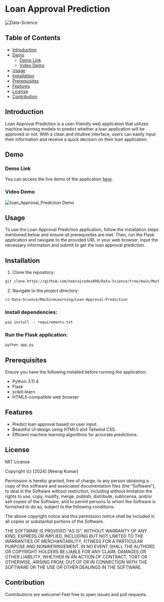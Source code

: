 # Loan Approval Prediction

![Data-Science](https://socialify.git.ci/neerajcodes888/Data-Science/image?description=1&descriptionEditable=Welcome%20to%20Loan%20Approval%20Prediction%2C%20a%20web%20application%20designed%20to%20%20%20%20%20%20predict%20loan%20approvals%20using%20machine%20learning%20algorithms.%20&language=1&name=1&owner=1&pattern=Solid&theme=Dark)

## Table of Contents

- [Introduction](#introduction)
- [Demo](#demo)
  - [Demo Link](#demo-link)
  - [Video Demo](#video-demo)
- [Usage](#usage)
- [Installation](#installation)
- [Prerequisites](#prerequisites)
- [Features](#features)
- [License](#license)
- [Contribution](#contribution)

## Introduction

Loan Approval Prediction is a user-friendly web application that utilizes machine learning models to predict whether a loan application will be approved or not. With a clean and intuitive interface, users can easily input their information and receive a quick decision on their loan application.

## Demo




### Demo Link

You can access the live demo of the application [here](https://loan-approval-prediction-b5l5.onrender.com/).

### Video Demo

![loan_Approval_Prediction Demo](https://github.com/neerajcodes888/Data-Science/assets/98253646/eb190e5d-4c7f-402d-bac1-9766e022df29)

## Usage

To use the Loan Approval Prediction application, follow the installation steps mentioned below and ensure all prerequisites are met. Then, run the Flask application and navigate to the provided URL in your web browser. Input the necessary information and submit to get the loan approval prediction.

## Installation

1. Clone the repository:

```bash
git clone https://github.com/neerajcodes888/Data-Science/tree/main/Machine%20Learning/Loan%20Approval%20Prediction
```

2. Navigate to the project directory:

```bash
cd Data-Science/MachineLearning/Loan-Approval-Prediction

```
### Install dependencies:
```bash
pip install -r requirements.txt
```

### Run the Flask application:
```bash
python app.py
```

## Prerequisites

Ensure you have the following installed before running the application:

- Python 3.11.4
- Flask
- scikit-learn
- HTML5-compatible web browser

## Features

- Predict loan approval based on user input.
- Beautiful UI design using HTML5 and Tailwind CSS.
- Efficient machine learning algorithms for accurate predictions.

## License

MIT License

Copyright (c) [2024] [Neeraj Kumar]

Permission is hereby granted, free of charge, to any person obtaining a copy of this software and associated documentation files (the "Software"), to deal in the Software without restriction, including without limitation the rights to use, copy, modify, merge, publish, distribute, sublicense, and/or sell copies of the Software, and to permit persons to whom the Software is furnished to do so, subject to the following conditions:

The above copyright notice and this permission notice shall be included in all copies or substantial portions of the Software.

THE SOFTWARE IS PROVIDED "AS IS", WITHOUT WARRANTY OF ANY KIND, EXPRESS OR IMPLIED, INCLUDING BUT NOT LIMITED TO THE WARRANTIES OF MERCHANTABILITY, FITNESS FOR A PARTICULAR PURPOSE AND NONINFRINGEMENT. IN NO EVENT SHALL THE AUTHORS OR COPYRIGHT HOLDERS BE LIABLE FOR ANY CLAIM, DAMAGES OR OTHER LIABILITY, WHETHER IN AN ACTION OF CONTRACT, TORT OR OTHERWISE, ARISING FROM, OUT OF OR IN CONNECTION WITH THE SOFTWARE OR THE USE OR OTHER DEALINGS IN THE SOFTWARE.

## Contribution

Contributions are welcome! Feel free to open issues and pull requests.

